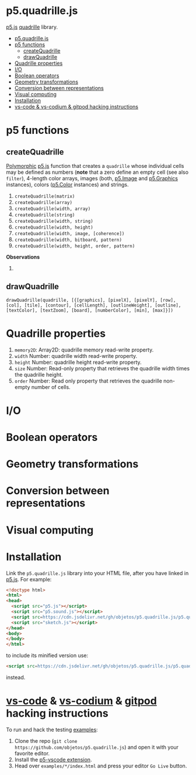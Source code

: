 # p5.quadrille.js

[p5.js](https://p5js.org/) [quadrille](https://en.wikipedia.org/wiki/Square_tiling) library.

- [p5.quadrille.js](#p5quadrillejs)
- [p5 functions](#p5-functions)
  - [createQuadrille](#createquadrille)
  - [drawQuadrille](#drawquadrille)
- [Quadrille properties](#quadrille-properties)
- [I/O](#io)
- [Boolean operators](#boolean-operators)
- [Geometry transformations](#geometry-transformations)
- [Conversion between representations](#conversion-between-representations)
- [Visual computing](#visual-computing)
- [Installation](#installation)
- [vs-code \& vs-codium \& gitpod hacking instructions](#vs-code--vs-codium--gitpod-hacking-instructions)

# p5 functions

## createQuadrille

[Polymorphic](https://en.wikipedia.org/wiki/Function_overloading) [p5.js](https://p5js.org/) function that creates a `quadrille` whose individual cells may be defined as numbers (**note** that a zero define an empty cell (see also `filter`), 4-length color arrays, images (both, [p5.Image](https://p5js.org/reference/#/p5.Image) and [p5.Graphics](https://p5js.org/reference/#/p5.Graphics) instances), colors ([p5.Color](https://p5js.org/reference/#/p5.Color) instances) and strings.

1. `createQuadrille(matrix)`
2. `createQuadrille(array)`
3. `createQuadrille(width, array)`
4. `createQuadrille(string)`
5. `createQuadrille(width, string)`
6. `createQuadrille(width, height)`
7. `createQuadrille(width, image, [coherence])`
8. `createQuadrille(width, bitboard, pattern)`
9. `createQuadrille(width, height, order, pattern)`

**Observations**

1. 

## drawQuadrille

`drawQuadrille(quadrille, [{[graphics], [pixelX], [pixelY], [row], [col], [tile], [contour], [cellLength], [outlineWeight], [outline], [textColor], [textZoom], [board], [numberColor], [min], [max]}])`

# Quadrille properties

1. `memory2D`: Array2D: quadrille memory read-write property.
2. `width` Number: quadrille width read-write property.
3. `height` Number: quadrille height read-write property.
4. `size` Number: Read-only property that retrieves the quadrille width times the quadrille height.
5. `order` Number: Read only property that retrieves the quadrille non-empty number of cells.

# I/O


# Boolean operators

# Geometry transformations

# Conversion between representations

# Visual computing

# Installation

Link the `p5.quadrille.js` library into your HTML file, after you have linked in [p5.js](https://p5js.org/libraries/). For example:

```html | index.html
<!doctype html>
<html>
<head>
  <script src="p5.js"></script>
  <script src="p5.sound.js"></script>
  <script src=https://cdn.jsdelivr.net/gh/objetos/p5.quadrille.js/p5.quadrille.js></script>
  <script src="sketch.js"></script>
</head>
<body>
</body>
</html>
```

to include its minified version use:

```html
<script src=https://cdn.jsdelivr.net/gh/objetos/p5.quadrille.js/p5.quadrille.min.js></script>
```

instead.

# [vs-code](https://code.visualstudio.com/) & [vs-codium](https://vscodium.com/) & [gitpod](https://www.gitpod.io/) hacking instructions

To run and hack the testing [examples](https://github.com/objetos/p5.quadrille.js/blob/master/examples/):

1. Clone the repo (`git clone https://github.com/objetos/p5.quadrille.js`) and open it with your favorite editor.
2. Install the [p5-vscode extension](https://marketplace.visualstudio.com/items?itemName=samplavigne.p5-vscode).
3. Head over `examples/*/index.html` and press your editor `Go Live` button.